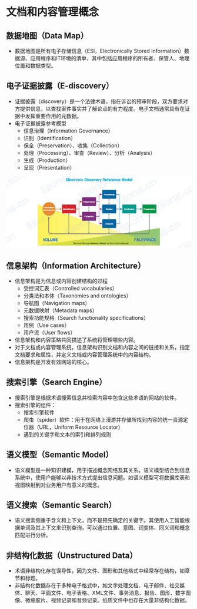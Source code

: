 # 文档和内容管理概念

## 数据地图（Data Map）

- 数据地图是所有电子存储信息（ESI，Electronically Stored Information）数据源、应用程序和IT环境的清单，其中包括应用程序的所有者、保管人、地理位置和数据类型。

## 电子证据披露（E-discovery）

- 证据披露（discovery）是一个法律术语，指在诉讼的预审阶段，双方要求对方提供信息，以查找案件事实并了解论点的有力程度。电子文档通常具有在证据中发挥重要作用的元数据。
- 电子证据披露参考模型
  - 信息治理（Information Governance）
  - 识别（Identification）
  - 保全（Preservation）、收集（Collection）
  - 处理（Processing）、审查（Review）、分析（Analysis）
  - 生成（Production）
  - 呈现（Presentation）

![](assets/文档和内容管理概念/电子证据披露参考模型.jpg)

## 信息架构（Information Architecture）

- 信息架构是为信息或内容创建结构的过程
  - 受控词汇表（Controlled vocabularies）
  - 分类法和本体（Taxonomies and ontologies）
  - 导航图（Navigation maps）
  - 元数据映射（Metadata maps）
  - 搜索功能规格（Search functionality specifications）
  - 用例（Use cases）
  - 用户流（User flows）
- 信息架构和内容策略共同描述了系统将管理哪些内容。
- 对于文档或内容管理系统，信息架构识别文档和内容之间的链接和关系，指定文档要求和属性，并定义文档或内容管理系统中的内容结构。
- 信息架构是开发有效网站的核心。

## 搜索引擎（Search Engine）

- 搜索引擎是根据术语搜索信息并检索内容中包含这些术语的网站的软件。
- 搜索引擎的组件：
  - 搜索引擎软件
  - 爬虫（spider）软件：用于在网络上漫游并存储所找到内容的统一资源定位器（URL，Uniform Resource Locator）
  - 遇到的关键字和文本的索引和排列规则

## 语义模型（Semantic Model）

- 语义模型是一种知识建模，用于描述概念网络及其关系。语义模型结合到信息系统中，使用户能够以非技术方式提出信息问题。如语义模型可将数据库表和视图映射到对业务用户有意义的概念。

## 语义搜索（Semantic Search）

- 语义搜索侧重于含义和上下文，而不是预先确定的关键字。其使用人工智能根据单词及其上下文来识别查询，可以通过位置、意图、词变体、同义词和概念匹配进行分析。

## 非结构化数据（Unstructured Data）

- 术语非结构化存在误导性，因为文件、图形和其他格式中经常存在结构，如章节和标题。
- 非结构化数据存在于多种电子格式中，如文字处理文档、电子邮件、社交媒体、聊天、平面文件、电子表格、XML文件、事务消息、报告、图形、数字图像、微缩胶片、视频记录和音频记录。纸质文件中也存在大量非结构化数据。